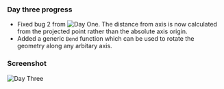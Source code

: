 ### Day three progress

- Fixed bug 2 from ![Day One](./../DayOne). The distance from axis is now calculated from the projected point rather than the absolute axis origin.
- Added a generic `Bend` function which can be used to rotate the geometry along any arbitary axis.

### Screenshot

![Day Three](day-three.gif)